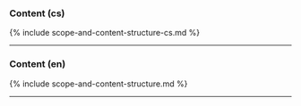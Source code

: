 ### Content (cs)

{% include scope-and-content-structure-cs.md %}

<hr>

### Content (en)

{% include scope-and-content-structure.md %}

<hr>

